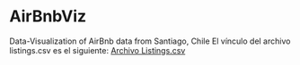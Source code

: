 # AirBnbViz
Data-Visualization of AirBnb data from Santiago, Chile
El vínculo del archivo listings.csv es el siguiente: <a href="https://www.dropbox.com/s/cp2aqoa4ya820cf/listings.csv?dl=0">Archivo Listings.csv</a>
